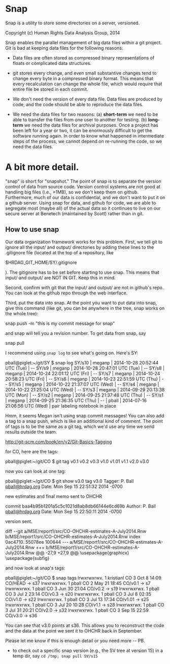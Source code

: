 # Snap

Snap is a utility to store some directories on a server, versioned.

Copyright (c) Human Rights Data Analysis Group, 2014

Snap enables the parallel management of big data files within a git
project. Git is bad at keeping data files for the following reasons:

* Data files are often stored as compressed binary representations of floats or complicated data structures.

* git stores every change, and even small substantive changes tend to change every byte in a compressed binary format. This means that every recalculation can change the whole file, which would require that entire file be stored in each commit.

* We don't need the version of every data file. Data files are produced by code, and the code should be able to reproduce the data files.

* We need the data files for two reasons: (a) **short-term** we need to be able to transfer the files from one user to another for testing. (b) **long-term** we need the data files for archival purposes. Once a project has been left for a year or two, it can be enormously difficult to get the software running again. In order to know what happened in intermediate steps of the process, we cannot depend on re-running the code, so we need the data files.



# A bit more detail.

"snap" is short for "snapshot." The point of snap is to separate the version control of data from source code. Version control systems are not good at handling big files (i.e., >1MB), so we don't keep them on github. Furthermore, much of our data is confidential, and we don't want to put it on a github server. Using snap for data, and github for code, we are able to segregate most (maybe all) of the actual data so it continues to live on our secure server at Benetech (maintained by Scott) rather than in git.



## How to use snap

Our data organization framework works for this problem. First, we tell git to ignore all the input/ and output/ directories by adding these lines to the .gitignore file (located at the top of a repository, like 

  $HRDAG_GIT_HOME/SY/.gitignore 

). The gitignore has to be set before starting to use snap. This means that input/ and output/ are NOT IN GIT. Keep this in mind.

Second, confirm with git that the input/ and output/ are not in github's repo. You can look at the github repo through the web interface. 

Third, put the data into snap. At the point you want to put data into snap, give this command (like git, you can be anywhere in the tree, snap works on the whole tree):

  snap push -m "this is my commit message for snap" 

and snap will tell you a revision number. To get data from snap, say 

  snap pull 

I recommend using `snap log` to see what's going on. Here's SY:

pball@piglet:~/git/SY 
   $ snap log
SY/s10 | meganp | 2014-10-28 20:52:44 UTC (Tue) | --
SY/s9 | meganp | 2014-10-28 20:47:01 UTC (Tue) | --
SY/s8 | meganp | 2014-10-24 22:01:12 UTC (Fri) | --
SY/s7 | meganp | 2014-10-24 20:58:23 UTC (Fri) | --
SY/s6 | meganp | 2014-10-23 22:51:59 UTC (Thu) | --
SY/s5 | meganp | 2014-10-22 21:37:07 UTC (Wed) | --
SY/s4 | meganp | 2014-10-22 21:25:04 UTC (Wed) | --
SY/s3 | meganp | 2014-09-29 20:13:38 UTC (Mon) | --
SY/s2 | meganp | 2014-09-25 21:37:48 UTC (Thu) | --
SY/s1 | meganp | 2014-09-25 21:36:35 UTC (Thu) | --
| pball | 2014-07-16 21:06:56 UTC (Wed) | pair labeling notebook in place

Hmm, it seems Megan isn't using snap commit messages! You can also add a tag to a snap push, which is like an additional kind of comment. The point of tags is to be the same as a git tag, which we'd use any time we send results outside the team. 

http://git-scm.com/book/en/v2/Git-Basics-Tagging

for CO, here are the tags:

pball@piglet:~/git/CO
   $ git tag
v0.1
v0.2
v0.3
v1.0
v1.01
v1.1
v2.0
v3.0

now you can look at one tag: 

pball@piglet:~/git/CO
   $ git show v3.0
tag v3.0
Tagger: P. Ball <pball@hrdag.org>
Date:   Mon Sep 15 22:51:32 2014 -0700

new estimates and final memo sent to OHCHR

commit baa4b95b1201a5c5c1021d8ab8db66144e6cd69b
Author: P. Ball <pball@hrdag.org>
Date:   Mon Sep 15 22:50:11 2014 -0700

   version sent.

diff --git a/MSE/report1/src/CO-OHCHR-estimates-A-July2014.Rnw b/MSE/report1/src/CO-OHCHR-estimates-A-July2014.Rnw
index 0ac4710..55078ee 100644
--- a/MSE/report1/src/CO-OHCHR-estimates-A-July2014.Rnw
+++ b/MSE/report1/src/CO-OHCHR-estimates-A-July2014.Rnw
@@ -27,9 +27,9 @@
\usepackage{graphicx}
\usepackage{subfig}


and now look at snap's tags:

pball@piglet:~/git/CO 
   $ snap tags
lrwxrwxrwx. 1 kristianl CO    3 Oct  8 14:09 CO/HEAD -> s37
lrwxrwxrwx. 1 pball     CO    2 May 21 18:45 CO/v0.1 -> s7
lrwxrwxrwx. 1 pball     CO    3 Jun 30 21:04 CO/v0.2 -> s19
lrwxrwxrwx. 1 pball     CO    3 Jul  2 23:14 CO/v0.3 -> s20
lrwxrwxrwx. 1 pball     CO    3 Jul  8 02:35 CO/v1.0 -> s22
lrwxrwxrwx. 1 pball     CO    3 Jul 13 17:34 CO/v1.01 -> s25
lrwxrwxrwx. 1 pball     CO    3 Jul 20 10:28 CO/v1.1 -> s28
lrwxrwxrwx. 1 pball     CO    3 Jul 31 20:21 CO/v2.0 -> s32
lrwxrwxrwx. 1 pball     CO    3 Sep 15 22:59 CO/v3.0 -> s36


You can see that v3.0 points at s36. This allows you to reconstruct the code and the data at the point we sent it to OHCHR back in September. 

Please let me know if this is enough detail or you need more -- PB. 


* to check out a specific snap version (e.g., the SV tree at version 15) in a temp dir, say `cd /tmp; snap pull SV/s15`
